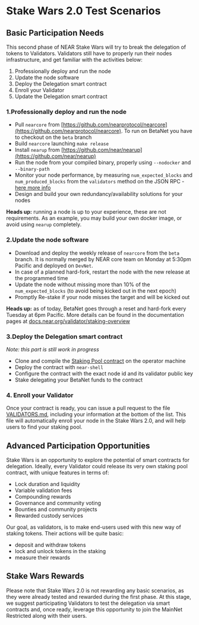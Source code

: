 # Stake Wars 2.0 Test Scenarios

## Basic Participation Needs
This second phase of NEAR Stake Wars will try to break the delegation of tokens to Validators.
Validators still have to properly run their nodes infrastructure, and get familiar with the activities below:
1. Professionally deploy and run the node
2. Update the node software
3. Deploy the Delegation smart contract
4. Enroll your Validator
5. Update the Delegation smart contract

### 1.Professionally deploy and run the node
- Pull `nearcore` from [https://github.com/nearprotocol/nearcore](https://github.com/nearprotocol/nearcore). To run on BetaNet you have to checkout on the `beta` branch
- Build `nearcore` launching `make release`
- Install `nearup` from [https://github.com/near/nearup](https://github.com/near/nearup)
- Run the node from your compiled binary, properly using `--nodocker` and `--binary-path`
- Monitor your node performance, by measuring `num_expected_blocks` and `num_produced_blocks` from the `validators` method on the JSON RPC - [here more info](https://docs.nearprotocol.com/docs/interaction/rpc)
- Design and build your own redundancy/availability solutions for your nodes

**Heads up:** running a node is up to your experience, these are not requirements. As an example, you may build your own docker image, or avoid using `nearup` completely.

### 2.Update the node software
- Download and deploy the weekly release of `nearcore` from the `beta` branch. It is normally merged by NEAR core team on Monday at 5:30pm Pacific and deployed on `DevNet`.
- In case of a planned hard-fork, restart the node with the new release at the programmed time
- Update the node without missing more than 10% of the `num_expected_blocks` (to avoid being kicked out in the next epoch)
- Promptly Re-stake if your node misses the target and will be kicked out

**Heads up:** as of today, BetaNet goes through a reset and hard-fork every Tuesday at 6pm Pacific. More details can be found in the documentation pages at [docs.near.org/validator/staking-overview](https://docs.near.org/docs/validator/staking-overview)


### 3.Deploy the Delegation smart contract
_Note: this part is still work in progress_
- Clone and compile the [Staking Pool contract](https://github.com/near/initial-contracts/tree/master) on the operator machine
- Deploy the contract with `near-shell`
- Configure the contract with the exact node id and its validator public key
- Stake delegating your BetaNet funds to the contract


### 4. Enroll your Validator
Once your contract is ready, you can issue a pull request to the file [VALIDATORS.md](VALIDATORS.md), including your information at the bottom of the list. This file will automatically enroll your node in the Stake Wars 2.0, and will help users to find your staking pool.


## Advanced Participation Opportunities
Stake Wars is an opportunity to explore the potential of smart contracts for delegation. Ideally, every Validator could release its very own staking pool contract, with unique features in terms of:
- Lock duration and liquidity
- Variable validation fees
- Compounding rewards
- Governance and community voting
- Bounties and community projects
- Rewarded custody services

Our goal, as validators, is to make end-users used with this new way of staking tokens.
Their actions will be quite basic:
- deposit and withdraw tokens
- lock and unlock tokens in the staking
- measure their rewards


## Stake Wars Rewards
Please note that Stake Wars 2.0 is not rewarding any basic scenarios, as they were already tested and rewarded during the first phase. At this stage, we suggest participating Validators to test the delegation via smart contracts and, once ready, leverage this opportunity to join the MainNet Restricted along with their users.
